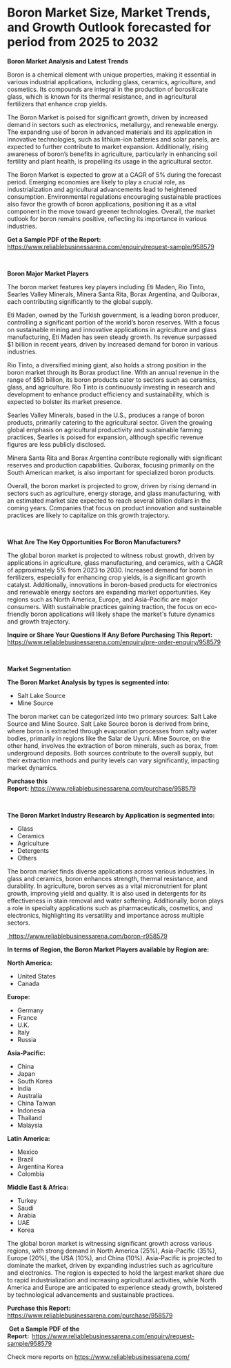 <p><h1>Boron Market Size, Market Trends, and Growth Outlook forecasted for period from 2025 to 2032</h1></p><p><strong>Boron Market Analysis and Latest Trends</strong></p>
<p><p>Boron is a chemical element with unique properties, making it essential in various industrial applications, including glass, ceramics, agriculture, and cosmetics. Its compounds are integral in the production of borosilicate glass, which is known for its thermal resistance, and in agricultural fertilizers that enhance crop yields.</p><p>The Boron Market is poised for significant growth, driven by increased demand in sectors such as electronics, metallurgy, and renewable energy. The expanding use of boron in advanced materials and its application in innovative technologies, such as lithium-ion batteries and solar panels, are expected to further contribute to market expansion. Additionally, rising awareness of boron’s benefits in agriculture, particularly in enhancing soil fertility and plant health, is propelling its usage in the agricultural sector.</p><p>The Boron Market is expected to grow at a CAGR of 5% during the forecast period. Emerging economies are likely to play a crucial role, as industrialization and agricultural advancements lead to heightened consumption. Environmental regulations encouraging sustainable practices also favor the growth of boron applications, positioning it as a vital component in the move toward greener technologies. Overall, the market outlook for boron remains positive, reflecting its importance in various industries.</p></p>
<p><strong>Get a Sample PDF of the Report:&nbsp;</strong> <a href="https://www.reliablebusinessarena.com/enquiry/request-sample/958579?utm_campaign=2566&utm_medium=2&utm_source=Github&utm_content=ia&utm_term=02042025&utm_id=boron">https://www.reliablebusinessarena.com/enquiry/request-sample/958579</a></p>
<p>&nbsp;</p>
<p><strong>Boron Major Market Players</strong></p>
<p><p>The boron market features key players including Eti Maden, Rio Tinto, Searles Valley Minerals, Minera Santa Rita, Borax Argentina, and Quiborax, each contributing significantly to the global supply.</p><p>Eti Maden, owned by the Turkish government, is a leading boron producer, controlling a significant portion of the world’s boron reserves. With a focus on sustainable mining and innovative applications in agriculture and glass manufacturing, Eti Maden has seen steady growth. Its revenue surpassed $1 billion in recent years, driven by increased demand for boron in various industries.</p><p>Rio Tinto, a diversified mining giant, also holds a strong position in the boron market through its Borax product line. With an annual revenue in the range of $50 billion, its boron products cater to sectors such as ceramics, glass, and agriculture. Rio Tinto is continuously investing in research and development to enhance product efficiency and sustainability, which is expected to bolster its market presence.</p><p>Searles Valley Minerals, based in the U.S., produces a range of boron products, primarily catering to the agricultural sector. Given the growing global emphasis on agricultural productivity and sustainable farming practices, Searles is poised for expansion, although specific revenue figures are less publicly disclosed.</p><p>Minera Santa Rita and Borax Argentina contribute regionally with significant reserves and production capabilities. Quiborax, focusing primarily on the South American market, is also important for specialized boron products.</p><p>Overall, the boron market is projected to grow, driven by rising demand in sectors such as agriculture, energy storage, and glass manufacturing, with an estimated market size expected to reach several billion dollars in the coming years. Companies that focus on product innovation and sustainable practices are likely to capitalize on this growth trajectory.</p></p>
<p>&nbsp;</p>
<p><strong>What Are The Key Opportunities For Boron Manufacturers?</strong></p>
<p><p>The global boron market is projected to witness robust growth, driven by applications in agriculture, glass manufacturing, and ceramics, with a CAGR of approximately 5% from 2023 to 2030. Increased demand for boron in fertilizers, especially for enhancing crop yields, is a significant growth catalyst. Additionally, innovations in boron-based products for electronics and renewable energy sectors are expanding market opportunities. Key regions such as North America, Europe, and Asia-Pacific are major consumers. With sustainable practices gaining traction, the focus on eco-friendly boron applications will likely shape the market's future dynamics and growth trajectory.</p></p>
<p><strong>Inquire or Share Your Questions If Any Before Purchasing This Report:</strong> <a href="https://www.reliablebusinessarena.com/enquiry/pre-order-enquiry/958579?utm_campaign=2566&utm_medium=2&utm_source=Github&utm_content=ia&utm_term=02042025&utm_id=boron">https://www.reliablebusinessarena.com/enquiry/pre-order-enquiry/958579</a></p>
<p>&nbsp;</p>
<p><strong>Market Segmentation</strong></p>
<p><strong>The Boron Market Analysis by types is segmented into:</strong></p>
<p><ul><li>Salt Lake Source</li><li>Mine Source</li></ul></p>
<p><p>The boron market can be categorized into two primary sources: Salt Lake Source and Mine Source. Salt Lake Source boron is derived from brine, where boron is extracted through evaporation processes from salty water bodies, primarily in regions like the Salar de Uyuni. Mine Source, on the other hand, involves the extraction of boron minerals, such as borax, from underground deposits. Both sources contribute to the overall supply, but their extraction methods and purity levels can vary significantly, impacting market dynamics.</p></p>
<p><strong>Purchase this Report:&nbsp;</strong><a href="https://www.reliablebusinessarena.com/purchase/958579?utm_campaign=2566&utm_medium=2&utm_source=Github&utm_content=ia&utm_term=02042025&utm_id=boron">https://www.reliablebusinessarena.com/purchase/958579</a></p>
<p>&nbsp;</p>
<p><strong>The Boron Market Industry Research by Application is segmented into:</strong></p>
<p><ul><li>Glass</li><li>Ceramics</li><li>Agriculture</li><li>Detergents</li><li>Others</li></ul></p>
<p><p>The boron market finds diverse applications across various industries. In glass and ceramics, boron enhances strength, thermal resistance, and durability. In agriculture, boron serves as a vital micronutrient for plant growth, improving yield and quality. It is also used in detergents for its effectiveness in stain removal and water softening. Additionally, boron plays a role in specialty applications such as pharmaceuticals, cosmetics, and electronics, highlighting its versatility and importance across multiple sectors.</p></p>
<p><a href="https://www.reliablebusinessarena.com/boron-r958579?utm_campaign=2566&utm_medium=2&utm_source=Github&utm_content=ia&utm_term=02042025&utm_id=boron">&nbsp;https://www.reliablebusinessarena.com/boron-r958579</a></p>
<p><strong>In terms of Region, the Boron Market Players available by Region are:</strong></p>
<p>
    <p> <strong> North America: </strong>
        <ul>
            <li>United States</li>
            <li>Canada</li>
        </ul>
        </p> 
    <p> <strong> Europe: </strong>
        <ul>
            <li>Germany</li>
            <li>France</li>
            <li>U.K.</li>
            <li>Italy</li>
            <li>Russia</li>
        </ul>
        </p> 
    <p> <strong> Asia-Pacific: </strong>
        <ul>
            <li>China</li>
            <li>Japan</li>
            <li>South Korea</li>
            <li>India</li>
            <li>Australia</li>
            <li>China Taiwan</li>
            <li>Indonesia</li>
            <li>Thailand</li>
            <li>Malaysia</li>
        </ul>
        </p> 
    <p> <strong> Latin America: </strong>
        <ul>
            <li>Mexico</li>
            <li>Brazil</li>
            <li>Argentina Korea</li>
            <li>Colombia</li>
        </ul>
        </p> 
    <p> <strong> Middle East & Africa: </strong>
        <ul>
            <li>Turkey</li>
            <li>Saudi</li>
            <li>Arabia</li>
            <li>UAE</li>
            <li>Korea</li>
        </ul>
    </p>
    </p>
<p><p>The global boron market is witnessing significant growth across various regions, with strong demand in North America (25%), Asia-Pacific (35%), Europe (20%), the USA (10%), and China (10%). Asia-Pacific is projected to dominate the market, driven by expanding industries such as agriculture and electronics. The region is expected to hold the largest market share due to rapid industrialization and increasing agricultural activities, while North America and Europe are anticipated to experience steady growth, bolstered by technological advancements and sustainable practices.</p></p>
<p><strong>Purchase this Report: </strong><a href="https://www.reliablebusinessarena.com/purchase/958579?utm_campaign=2566&utm_medium=2&utm_source=Github&utm_content=ia&utm_term=02042025&utm_id=boron">https://www.reliablebusinessarena.com/purchase/958579</a></p>
<p>&nbsp;<strong>Get a Sample PDF of the Report:&nbsp;&nbsp;</strong><a href="https://www.reliablebusinessarena.com/enquiry/request-sample/958579?utm_campaign=2566&utm_medium=2&utm_source=Github&utm_content=ia&utm_term=02042025&utm_id=boron">https://www.reliablebusinessarena.com/enquiry/request-sample/958579</a></p>
<p><strong></strong></p>
<p>Check more reports on <a href="https://www.reliablebusinessarena.com/?utm_campaign=2566&utm_medium=2&utm_source=Github&utm_content=ia&utm_term=02042025&utm_id=boron">https://www.reliablebusinessarena.com/</a></p>